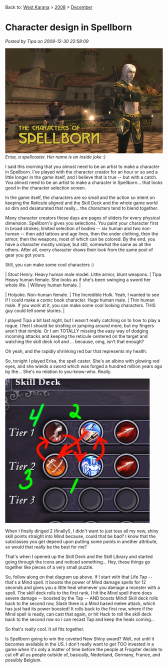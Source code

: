 Back to: [West Karana](/posts/westkarana.md) > [2008](/posts/2008/westkarana.md) > [December](./westkarana.md)
# Character design in Spellborn

*Posted by Tipa on 2008-12-30 22:58:09*

![](../../../uploads/2008/12/sb_client-2008-12-30-19-14-54-40.jpg "sb_client-2008-12-30-19-14-54-40")  
*Erisa, a spellcaster. Her name is an inside joke :)*

I said this morning that you almost need to be an artist to make a character in Spellborn. I've played with the character creator for an hour or so and a little longer in the game itself, and I believe that is true -- but with a catch. You almost need to be an artist to make a character in Spellborn... that looks good in the character selection screen.

In the game itself, the characters are so small and the action so intent on keeping the Reticule aligned and the Skill Deck and the whole game world so dim and desaturated that really... the characters tend to blend together.

Many character creators these days are pages of sliders for every physical dimension. Spellborn's gives you selections. You paint your character first in broad strokes; limited selection of bodies -- six human and two non-human -- then add tattoos and age lines, then the under clothing, then the armor, then the weapons, most of which can be colored. By the end, you have a character mostly unique, but still, somewhat the same as all the others. After all, every character draws their look from the same pool of gear you got yours.

Still, you can make some cool characters :)






|
 Stout Henry. Heavy human male model. Little armor, blunt weapons. |
 Tipa. Heavy human female. She looks as if she's been swinging a sword her whole life. |
 Willowy human female. |


|
 Holyoke. Non-human female. |
 The Incredible Holk. Yeah, I wanted to see if I could make a comic book character. Huge human male. |
 Thin human male. If you work at it, you can make some cool looking characters. THIS guy could tell some stories. |







I played Tipa a bit last night, but I wasn't really catching on to how to play a rogue. I feel I should be strafing or jumping around more, but my fingers aren't that nimble. Or I am TOTALLY missing the easy way of dodging incoming attacks and keeping the reticule centered on the target and watching the skill deck roll and ... because, omg, isn't that enough?

Oh yeah, and the rapidly shrinking red bar that represents my health.

So, tonight I played Erisa, the spell caster. She's an albino with glowing red eyes, and she wields a sword which was forged a hundred million years ago by the... She's no relation to you-know-who. Really.

![](../../../uploads/2008/12/combo.jpg "combo")

When I finally dinged 2 (finally!), I didn't want to just toss all my new, shiny skill points straight into Mind because, could that be bad? I know that the subclasses you get depend upon putting some points in another attribute, so would that really be the best for me?

That's when I opened up the Skill Deck and the Skill Library and started going through the icons and noticed something... Hey, these things go together like pieces of a very small puzzle.

So, follow along on that diagram up above. If I start with that Life Tap -- that's a Mind spell. It boosts the power of Mind damage spells for 12 seconds and gives you a little heal whenever you damage a monster with a spell. The skill deck rolls to the first rank, I hit the Mind spell there does severe damage -- boosted by the Tap -- AND boosts Mind! Skill deck rolls back to the second row, Slash there is a Mind based melee attack, which has just had its power boosted! It rolls back to the first row, where if the Mind spell is ready, can cast that again, or hit Hack to roll the skill deck back to the second row so I can recast Tap and keep the heals coming...

So that's really cool. It all fits together.

Is Spellborn going to win the coveted New Shiny award? Well, not until it becomes available in the US. I don't really want to get TOO invested in a game when it's only a matter of time before the people at Frogster decide to cut off all us people outside of, basically, Nederland, Germany, France, and possibly Belgium.
